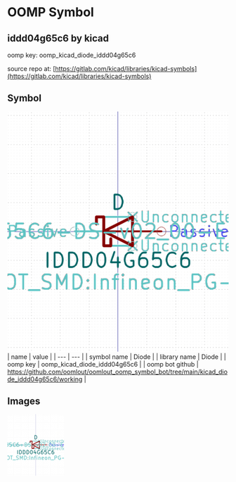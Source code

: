 # OOMP Symbol  
## iddd04g65c6  by kicad  
  
oomp key: oomp_kicad_diode_iddd04g65c6  
  
source repo at: [https://gitlab.com/kicad/libraries/kicad-symbols](https://gitlab.com/kicad/libraries/kicad-symbols)  
## Symbol  
  
[![working.png](working_600.png)](working.png)  
| name | value | 
| --- | --- | 
| symbol name | Diode | 
| library name | Diode | 
| oomp key | oomp_kicad_diode_iddd04g65c6 | 
| oomp bot github | https://github.com/oomlout/oomlout_oomp_symbol_bot/tree/main/kicad_diode_iddd04g65c6/working | 
## Images  
  
[![working.png](working_140.png)](working.png)  
